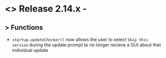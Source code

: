 # <> Release 2.14.x - 

## > Functions
- `startup.updateChecker()` now allows the user to select `Skip this version` during the update prompt to no longer recieve a GUI about that individual update